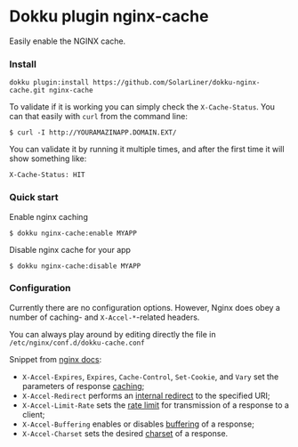 # Dokku plugin nginx-cache

Easily enable the NGINX cache.

### Install

```
dokku plugin:install https://github.com/SolarLiner/dokku-nginx-cache.git nginx-cache
```

To validate if it is working you can simply check the `X-Cache-Status`. You can
that easily with `curl` from the command line:

```
$ curl -I http://YOURAMAZINAPP.DOMAIN.EXT/
```

You can validate it by running it multiple times, and after the first time it
will show something like:

```
X-Cache-Status: HIT
```

### Quick start

Enable nginx caching

```
$ dokku nginx-cache:enable MYAPP
```

Disable nginx cache for your app

```
$ dokku nginx-cache:disable MYAPP
```

### Configuration

Currently there are no configuration options. However, Nginx does obey a number of caching- and `X-Accel-*`-related headers.

You can always play around by editing directly the file in `/etc/nginx/conf.d/dokku-cache.conf`

Snippet from [nginx docs][]:

- `X-Accel-Expires`, `Expires`, `Cache-Control`, `Set-Cookie`, and `Vary` set the parameters of response [caching][];
- `X-Accel-Redirect` performs an [internal redirect][] to the specified URI;
- `X-Accel-Limit-Rate` sets the [rate limit][] for transmission of a response to a client;
- `X-Accel-Buffering` enables or disables [buffering][] of a response;
- `X-Accel-Charset` sets the desired [charset][] of a response.

[nginx docs]: http://nginx.org/en/docs/http/ngx_http_proxy_module.html#proxy_ignore_headers
[caching]: http://nginx.org/en/docs/http/ngx_http_proxy_module.html#proxy_cache_valid
[internal redirect]: http://nginx.org/en/docs/http/ngx_http_core_module.html#internal
[rate limit]: http://nginx.org/en/docs/http/ngx_http_core_module.html#limit_rate
[buffering]: http://nginx.org/en/docs/http/ngx_http_proxy_module.html#proxy_buffering
[charset]: http://nginx.org/en/docs/http/ngx_http_charset_module.html#charset

